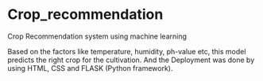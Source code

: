 # Crop_recommendation
Crop Recommendation system using machine learning

Based on the factors like temperature, humidity, ph-value etc, this model predicts the right crop for the cultivation. 
And the Deployment was done by using HTML, CSS and FLASK (Python framework).
